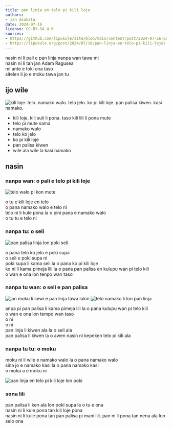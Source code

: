 ```yaml
---
title: pan linja en telo pi kili loje
authors:
- jan Asukata
date: 2024-07-16
license: CC-BY-SA 4.0
sources:
- https://github.com/lipukule/site/blob/main/content/post/2024-07-16-pan-linja-en-telo-pi-kili-loje.md
- https://lipukule.org/post/2024/07/16/pan-linja-en-telo-pi-kili-loje/
---
```


nasin ni li pali e pan linja nanpa wan tawa mi  
nasin ni li tan jan Adam Ragusea  
mi ante e toki ona taso  
sitelen li jo e moku tawa jan tu  

## ijo wile

![kili loje. telo. namako walo. telo jelo. ko pi kili loje. pan palisa kiwen. kasi namako.](/images/panlinja/wan.jpg)

- kili loje. kili suli li pona. taso kili lili li pona mute
- telo pi mute sama
- namako walo
- telo ko jelo
- ko pi kili loje
- pan palisa kiwen
- wile ala wile la kasi namako

## nasin

### nanpa wan: o pali e telo pi kili loje

![telo walo pi kon mute](/images/panlinja/tu.jpg)

o tu e kili loje en telo  
o pana namako walo e telo ni  
telo ni li kule pona la o pini pana e namako walo  
o tu tu e telo ni  

### nanpa tu: o seli

![pan palisa linja lon poki seli](/images/panlinja/tu%20wan.jpg)

o pana telo ko jelo e poki supa  
o seli e poki supa ni  
poki supa li kama seli la o pana ko pi kili loje  
ko ni li kama pimeja lili la o pana pan palisa en kulupu wan pi telo kili  
o wan e ona lon tenpo wan taso  

### nanpa tu wan: o seli e pan palisa

![jan moku li sewi e pan linja tawa lukin](/images/panlinja/tu%20tu.jpg)
![telo namako li lon pan linja](/images/panlinja/luka.jpg)

anpa pi pan palisa li kama pimeja lili la o pana kulupu wan pi telo kili  
o wan e ona lon tempo wan taso  
o ni  
o ni  
pan linja li kiwen ala la o seli ala  
pan palisa li kiwen la o awen nasin ni kepeken telo pi kili ala  

### nanpa tu tu: o moku

moku ni li wile e namako walo la o pana namako walo  
sina jo e namako kasi la o pana namako kasi  
o moku a e moku ni  

![pan linja en telo pi kili loje lon poki](/images/panlinja/open.jpg)

### sona lili

pan palisa li ken ala lon poki supa la o tu e ona  
nasin ni li kule pona tan kili loje pona  
nasin ni li kule pona tan pan palisa pi mani lili. pan ni li pona tan nena ala lon selo ona